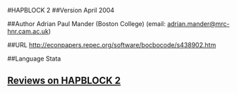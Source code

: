 #HAPBLOCK 2
##Version
April 2004

##Author
Adrian Paul Mander (Boston College) (email: adrian.mander@mrc-hnr.cam.ac.uk)

##URL
http://econpapers.repec.org/software/bocbocode/s438902.htm

##Language
Stata


## [Reviews on HAPBLOCK 2](https://github.com/gaow/genetic-analysis-software/issues/199)